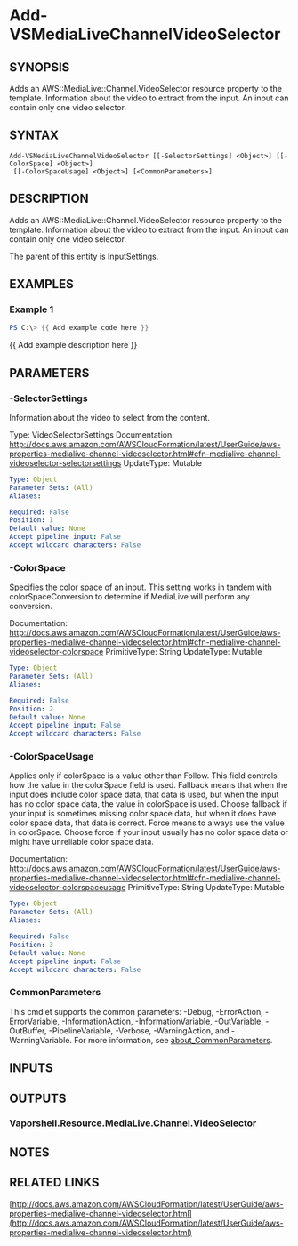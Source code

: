 # Add-VSMediaLiveChannelVideoSelector

## SYNOPSIS
Adds an AWS::MediaLive::Channel.VideoSelector resource property to the template.
Information about the video to extract from the input.
An input can contain only one video selector.

## SYNTAX

```
Add-VSMediaLiveChannelVideoSelector [[-SelectorSettings] <Object>] [[-ColorSpace] <Object>]
 [[-ColorSpaceUsage] <Object>] [<CommonParameters>]
```

## DESCRIPTION
Adds an AWS::MediaLive::Channel.VideoSelector resource property to the template.
Information about the video to extract from the input.
An input can contain only one video selector.

The parent of this entity is InputSettings.

## EXAMPLES

### Example 1
```powershell
PS C:\> {{ Add example code here }}
```

{{ Add example description here }}

## PARAMETERS

### -SelectorSettings
Information about the video to select from the content.

Type: VideoSelectorSettings
Documentation: http://docs.aws.amazon.com/AWSCloudFormation/latest/UserGuide/aws-properties-medialive-channel-videoselector.html#cfn-medialive-channel-videoselector-selectorsettings
UpdateType: Mutable

```yaml
Type: Object
Parameter Sets: (All)
Aliases:

Required: False
Position: 1
Default value: None
Accept pipeline input: False
Accept wildcard characters: False
```

### -ColorSpace
Specifies the color space of an input.
This setting works in tandem with colorSpaceConversion to determine if MediaLive will perform any conversion.

Documentation: http://docs.aws.amazon.com/AWSCloudFormation/latest/UserGuide/aws-properties-medialive-channel-videoselector.html#cfn-medialive-channel-videoselector-colorspace
PrimitiveType: String
UpdateType: Mutable

```yaml
Type: Object
Parameter Sets: (All)
Aliases:

Required: False
Position: 2
Default value: None
Accept pipeline input: False
Accept wildcard characters: False
```

### -ColorSpaceUsage
Applies only if colorSpace is a value other than Follow.
This field controls how the value in the colorSpace field is used.
Fallback means that when the input does include color space data, that data is used, but when the input has no color space data, the value in colorSpace is used.
Choose fallback if your input is sometimes missing color space data, but when it does have color space data, that data is correct.
Force means to always use the value in colorSpace.
Choose force if your input usually has no color space data or might have unreliable color space data.

Documentation: http://docs.aws.amazon.com/AWSCloudFormation/latest/UserGuide/aws-properties-medialive-channel-videoselector.html#cfn-medialive-channel-videoselector-colorspaceusage
PrimitiveType: String
UpdateType: Mutable

```yaml
Type: Object
Parameter Sets: (All)
Aliases:

Required: False
Position: 3
Default value: None
Accept pipeline input: False
Accept wildcard characters: False
```

### CommonParameters
This cmdlet supports the common parameters: -Debug, -ErrorAction, -ErrorVariable, -InformationAction, -InformationVariable, -OutVariable, -OutBuffer, -PipelineVariable, -Verbose, -WarningAction, and -WarningVariable. For more information, see [about_CommonParameters](http://go.microsoft.com/fwlink/?LinkID=113216).

## INPUTS

## OUTPUTS

### Vaporshell.Resource.MediaLive.Channel.VideoSelector
## NOTES

## RELATED LINKS

[http://docs.aws.amazon.com/AWSCloudFormation/latest/UserGuide/aws-properties-medialive-channel-videoselector.html](http://docs.aws.amazon.com/AWSCloudFormation/latest/UserGuide/aws-properties-medialive-channel-videoselector.html)

